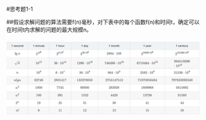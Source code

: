 #思考题1-1

##假设求解问题的算法需要f(n)毫秒，对下表中的每个函数f(n)和时间t，确定可以在时间t内求解的问题的最大规模n。

### ![运行时间的比较](https://github.com/LoveMelonpan/answers_to_CLRS/blob/master/images/problem1-1.png)
